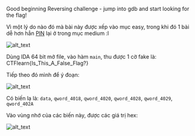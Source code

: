 Good beginning Reversing challenge - jump into gdb and start looking for the flag!

Vì một lý do nào đó mà bài này được xếp vào mục easy, trong khi đó 1 bài dễ hơn hẳn [PIN](https://github.com/TsukasaYuzaki/CTF-WU/tree/main/re/CTFlearn/PIN) lại ở trong mục medium :l

![alt_text](https://i.imgur.com/JjUWURn.png)

Dùng IDA 64 bit mở file, vào hàm ```main```, thu được 1 cờ fake là: CTFlearn{Is_This_A_False_Flag?}

Tiếp theo đó mình để ý đoạn: 

![alt_text](https://i.imgur.com/g1QJtS2.png)

Có biến lạ là: ```data```, ```qword_4018```, ```qword_4020```, ```qword_4028```,  ```qword_4029```,  ```qword_402A```

Vào vùng nhớ của các biến này, được các giá trị hex:

![alt_text](https://i.imgur.com/6mvps1t.png)
